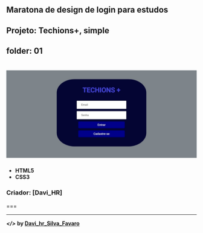 ## Maratona de design de login para estudos
## Projeto: Techions+, simple
## folder: 01
![](./image/print.jpeg)
===
* **HTML5**
* **CSS3**

### Criador: [Davi_HR]
===

---
***</>*** **by [Davi_hr_Silva_Favaro](https://github.com/davifa1)**
